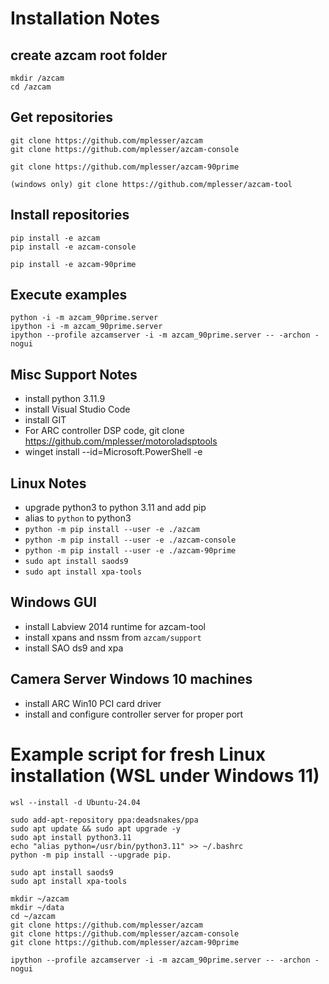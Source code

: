 # Installation Notes

## create azcam root folder
```shell
mkdir /azcam
cd /azcam
```

## Get repositories
```shell
git clone https://github.com/mplesser/azcam
git clone https://github.com/mplesser/azcam-console

git clone https://github.com/mplesser/azcam-90prime

(windows only) git clone https://github.com/mplesser/azcam-tool
```

## Install repositories
```shell
pip install -e azcam
pip install -e azcam-console

pip install -e azcam-90prime
```

## Execute examples
```shell
python -i -m azcam_90prime.server
ipython -i -m azcam_90prime.server
ipython --profile azcamserver -i -m azcam_90prime.server -- -archon -nogui
```

## Misc Support Notes

- install python 3.11.9
- install Visual Studio Code
- install GIT
- For ARC controller DSP code, git clone https://github.com/mplesser/motoroladsptools
- winget install --id=Microsoft.PowerShell -e

## Linux Notes
- upgrade python3 to python 3.11 and add pip
- alias to `python` to python3
- `python -m pip install --user -e ./azcam`
- `python -m pip install --user -e ./azcam-console`
- `python -m pip install --user -e ./azcam-90prime`
- `sudo apt install saods9`
- `sudo apt install xpa-tools`

## Windows GUI
- install Labview 2014 runtime for azcam-tool
- install xpans and nssm from `azcam/support`
- install SAO ds9 and xpa

## Camera Server Windows 10 machines
- install ARC Win10 PCI card driver
- install and configure controller server for proper port

# Example script for fresh Linux installation (WSL under Windows 11)

```shell
wsl --install -d Ubuntu-24.04

sudo add-apt-repository ppa:deadsnakes/ppa
sudo apt update && sudo apt upgrade -y
sudo apt install python3.11
echo "alias python=/usr/bin/python3.11" >> ~/.bashrc
python -m pip install --upgrade pip.

sudo apt install saods9
sudo apt install xpa-tools

mkdir ~/azcam
mkdir ~/data
cd ~/azcam
git clone https://github.com/mplesser/azcam
git clone https://github.com/mplesser/azcam-console
git clone https://github.com/mplesser/azcam-90prime

ipython --profile azcamserver -i -m azcam_90prime.server -- -archon -nogui
